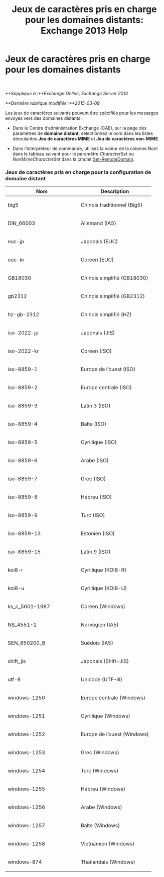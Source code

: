 ﻿---
title: 'Jeux de caractères pris en charge pour les domaines distants: Exchange 2013 Help'
TOCTitle: Jeux de caractères pris en charge pour les domaines distants
ms:assetid: 66023a62-1fd3-4019-be2b-4e7147db148a
ms:mtpsurl: https://technet.microsoft.com/fr-fr/library/Aa998600(v=EXCHG.150)
ms:contentKeyID: 52057091
ms.date: 04/24/2018
mtps_version: v=EXCHG.150
ms.translationtype: HT
---

# Jeux de caractères pris en charge pour les domaines distants

 

_**Sapplique à :**Exchange Online, Exchange Server 2013_

_**Dernière rubrique modifiée :**2015-03-09_

Les jeux de caractères suivants peuvent être spécifiés pour les messages envoyés vers des domaines distants.

  - Dans le Centre d’administration Exchange (CAE), sur la page des paramètres de **domaine distant**, sélectionnez le nom dans les listes déroulantes **Jeu de caractères MIME** et **Jeu de caractères non-MIME**.

  - Dans l’interpréteur de commande, utilisez la valeur de la colonne Nom dans le tableau suivant pour le paramètre *CharacterSet* ou *NonMimeCharacterSet* dans la cmdlet [Set-RemoteDomain](https://technet.microsoft.com/fr-fr/library/aa997857\(v=exchg.150\)).

### Jeux de caractères pris en charge pour la configuration de domaine distant

<table>
<colgroup>
<col style="width: 50%" />
<col style="width: 50%" />
</colgroup>
<thead>
<tr class="header">
<th>Nom</th>
<th>Description</th>
</tr>
</thead>
<tbody>
<tr class="odd">
<td><p>big5</p></td>
<td><p>Chinois traditionnel (Big5)</p></td>
</tr>
<tr class="even">
<td><p>DIN_66003</p></td>
<td><p>Allemand (IA5)</p></td>
</tr>
<tr class="odd">
<td><p>euc-jp</p></td>
<td><p>Japonais (EUC)</p></td>
</tr>
<tr class="even">
<td><p>euc-kr</p></td>
<td><p>Coréen (EUC)</p></td>
</tr>
<tr class="odd">
<td><p>GB18030</p></td>
<td><p>Chinois simplifié (GB18030)</p></td>
</tr>
<tr class="even">
<td><p>gb2312</p></td>
<td><p>Chinois simplifié (GB2312)</p></td>
</tr>
<tr class="odd">
<td><p>hz-gb-2312</p></td>
<td><p>Chinois simplifié (HZ)</p></td>
</tr>
<tr class="even">
<td><p>iso-2022-jp</p></td>
<td><p>Japonais (JIS)</p></td>
</tr>
<tr class="odd">
<td><p>iso-2022-kr</p></td>
<td><p>Coréen (ISO)</p></td>
</tr>
<tr class="even">
<td><p>iso-8859-1</p></td>
<td><p>Europe de l’ouest (ISO)</p></td>
</tr>
<tr class="odd">
<td><p>iso-8859-2</p></td>
<td><p>Europe centrale (ISO)</p></td>
</tr>
<tr class="even">
<td><p>iso-8859-3</p></td>
<td><p>Latin 3 (ISO)</p></td>
</tr>
<tr class="odd">
<td><p>iso-8859-4</p></td>
<td><p>Balte (ISO)</p></td>
</tr>
<tr class="even">
<td><p>iso-8859-5</p></td>
<td><p>Cyrillique (ISO)</p></td>
</tr>
<tr class="odd">
<td><p>iso-8859-6</p></td>
<td><p>Arabe (ISO)</p></td>
</tr>
<tr class="even">
<td><p>iso-8859-7</p></td>
<td><p>Grec (ISO)</p></td>
</tr>
<tr class="odd">
<td><p>iso-8859-8</p></td>
<td><p>Hébreu (ISO)</p></td>
</tr>
<tr class="even">
<td><p>iso-8859-9</p></td>
<td><p>Turc (ISO)</p></td>
</tr>
<tr class="odd">
<td><p>iso-8859-13</p></td>
<td><p>Estonien (ISO)</p></td>
</tr>
<tr class="even">
<td><p>iso-8859-15</p></td>
<td><p>Latin 9 (ISO)</p></td>
</tr>
<tr class="odd">
<td><p>koi8-r</p></td>
<td><p>Cyrillique (KOI8-R)</p></td>
</tr>
<tr class="even">
<td><p>koi8-u</p></td>
<td><p>Cyrillique (KOI8-U)</p></td>
</tr>
<tr class="odd">
<td><p>ks_c_5601-1987</p></td>
<td><p>Coréen (Windows)</p></td>
</tr>
<tr class="even">
<td><p>NS_4551-1</p></td>
<td><p>Norvégien (IA5)</p></td>
</tr>
<tr class="odd">
<td><p>SEN_850200_B</p></td>
<td><p>Suédois (IA5)</p></td>
</tr>
<tr class="even">
<td><p>shift_jis</p></td>
<td><p>Japonais (Shift-JIS)</p></td>
</tr>
<tr class="odd">
<td><p>utf-8</p></td>
<td><p>Unicode (UTF-8)</p></td>
</tr>
<tr class="even">
<td><p>windows-1250</p></td>
<td><p>Europe centrale (Windows)</p></td>
</tr>
<tr class="odd">
<td><p>windows-1251</p></td>
<td><p>Cyrillique (Windows)</p></td>
</tr>
<tr class="even">
<td><p>windows-1252</p></td>
<td><p>Europe de l’ouest (Windows)</p></td>
</tr>
<tr class="odd">
<td><p>windows-1253</p></td>
<td><p>Grec (Windows)</p></td>
</tr>
<tr class="even">
<td><p>windows-1254</p></td>
<td><p>Turc (Windows)</p></td>
</tr>
<tr class="odd">
<td><p>windows-1255</p></td>
<td><p>Hébreu (Windows)</p></td>
</tr>
<tr class="even">
<td><p>windows-1256</p></td>
<td><p>Arabe (Windows)</p></td>
</tr>
<tr class="odd">
<td><p>windows-1257</p></td>
<td><p>Balte (Windows)</p></td>
</tr>
<tr class="even">
<td><p>windows-1258</p></td>
<td><p>Vietnamien (Windows)</p></td>
</tr>
<tr class="odd">
<td><p>windows-874</p></td>
<td><p>Thaïlandais (Windows)</p></td>
</tr>
</tbody>
</table>

